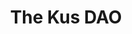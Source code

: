 ---
title: The Kus DAO
description: The Kusamarian related DAO participating on the Polkadot governance.
sidebar:
    order: 2
    label: ✪ KusDAO
hero:
  tagline: The Kusamarian related DAO
  image: 
    file: ../../../../assets/hub/daos/kusdao.png
  actions:
    - text: Site
      link: https://thekus.xyz/
      icon: external
    - text: X
      link: https://x.com/KusDAO
      icon: external
      variant: secondary
---